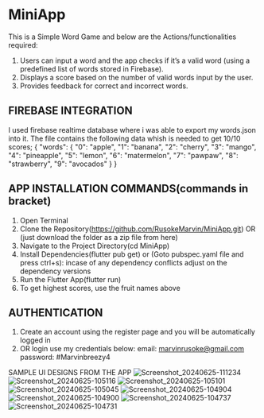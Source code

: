 # MiniApp
This is a Simple Word Game and below are the Actions/functionalities required:
1. Users can input a word and the app checks if it’s a valid word (using a predefined list of words stored in Firebase).
2. Displays a score based on the number of valid words input by the user.
3. Provides feedback for correct and incorrect words.



## FIREBASE INTEGRATION
I used firebase realtime database where i was able to export my words.json into it. The file contains the following data whish is needed to get 10/10 scores;
{
  "words": {
    "0": "apple",
    "1": "banana",
    "2": "cherry",
    "3": "mango",
    "4": "pineapple",
    "5": "lemon",
    "6": "matermelon",
    "7": "pawpaw",
    "8": "strawberry",
    "9": "avocados"
  }
}

## APP INSTALLATION COMMANDS(commands in bracket)
1. Open Terminal
2. Clone the Repository(https://github.com/RusokeMarvin/MiniApp.git) OR (just download the folder as a zip file from here)
3. Navigate to the Project Directory(cd MiniApp)
4. Install Dependencies(flutter pub get) or (Goto pubspec.yaml file and press ctrl+s): incase of any dependency conflicts adjust on the dependency versions
5.  Run the Flutter App(flutter run)
6.  To get highest scores, use the fruit names above

## AUTHENTICATION
1. Create an account using the register page and you will be automatically logged in
2. OR login use my credentials below:
email: marvinrusoke@gmail.com
password: #Marvinbreezy4

SAMPLE UI DESIGNS FROM THE APP
![Screenshot_20240625-111234](https://github.com/RusokeMarvin/MiniApp/assets/101735380/45f4a5d3-56f6-4e6d-8a7c-b07a6ee80cd8)
![Screenshot_20240625-105116](https://github.com/RusokeMarvin/MiniApp/assets/101735380/b82ae761-6371-4366-9f85-7d6e9030f4e3)
![Screenshot_20240625-105101](https://github.com/RusokeMarvin/MiniApp/assets/101735380/3f88b97d-3882-41fd-ad66-75ee4ff1dce8)
![Screenshot_20240625-105045](https://github.com/RusokeMarvin/MiniApp/assets/101735380/48a143a1-bdc1-428c-bbbc-f888708364f7)
![Screenshot_20240625-104904](https://github.com/RusokeMarvin/MiniApp/assets/101735380/dc05ee04-50e1-42c9-b450-026e4c99703d)
![Screenshot_20240625-104900](https://github.com/RusokeMarvin/MiniApp/assets/101735380/7399fafb-aa40-4d8f-8ab5-16da85f5a55d)
![Screenshot_20240625-104737](https://github.com/RusokeMarvin/MiniApp/assets/101735380/66b3e0d3-b1b2-4972-82b4-1fe466dbb4e1)
![Screenshot_20240625-104731](https://github.com/RusokeMarvin/MiniApp/assets/101735380/9e7fa369-f661-4b10-b846-6bc4bdd4e3de)


